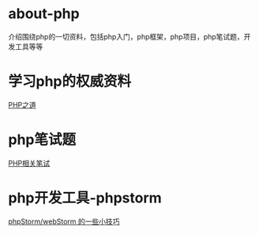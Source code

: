 # about-php

介绍围绕php的一切资料，包括php入门，php框架，php项目，php笔试题，开发工具等等


# 学习php的权威资料

[PHP之道](https://github.com/laravel-china/php-the-right-way)


# php笔试题

[PHP相关笔试](https://github.com/CmderQ/about-php/tree/master/interview)


# php开发工具-phpstorm

[phpStorm/webStorm 的一些小技巧](https://github.com/CmderQ/phpstorm-webstorm-skills)
